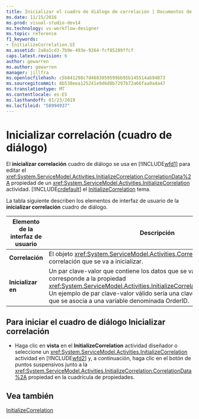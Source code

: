```yaml
---
title: Inicializar el cuadro de diálogo de correlación | Documentos de Microsoft
ms.date: 11/15/2016
ms.prod: visual-studio-dev14
ms.technology: vs-workflow-designer
ms.topic: reference
f1_keywords:
- InitializeCorrelation.UI
ms.assetid: 2a0a1cd3-7b9e-493e-9264-fcf85289ffcf
caps.latest.revision: 6
author: gewarren
ms.author: gewarren
manager: jillfra
ms.openlocfilehash: c5b841298c7d4683059599bb95b145514ab94873
ms.sourcegitcommit: 8b538eea125241e9d6d8b7297b72a66faa9a4a47
ms.translationtype: MT
ms.contentlocale: es-ES
ms.lasthandoff: 01/23/2019
ms.locfileid: "58994937"
---
```

# <a name="initialize-correlation-dialog-box"></a>Inicializar correlación (cuadro de diálogo)
El **inicializar correlación** cuadro de diálogo se usa en [!INCLUDE[wfd1](../includes/wfd1-md.md)] para editar el <xref:System.ServiceModel.Activities.InitializeCorrelation.CorrelationData%2A> propiedad de un <xref:System.ServiceModel.Activities.InitializeCorrelation> actividad. [!INCLUDE[crdefault](../includes/crdefault-md.md)] el [InitializeCorrelation](../workflow-designer/initializecorrelation-activity-designer.md) tema.  
  
 La tabla siguiente describen los elementos de interfaz de usuario de la **inicializar correlación** cuadro de diálogo.  
  
|Elemento de la interfaz de usuario|Descripción|  
|----------------|-----------------|  
|**Correlación**|El objeto <xref:System.ServiceModel.Activities.CorrelationHandle> de la correlación que se va a inicializar.|  
|**Inicializar en**|Un par clave-valor que contiene los datos que se van a inicializar. Esto corresponde a la propiedad <xref:System.ServiceModel.Activities.InitializeCorrelation.CorrelationData%2A>. Un ejemplo de par clave-valor válido sería una clave denominada "OrderID" que se asocia a una variable denominada OrderID.|  
  
## <a name="to-launch-the-initialize-correlation-dialog-box"></a>Para iniciar el cuadro de diálogo Inicializar correlación  
  
-   Haga clic en **vista** en el **InitializeCorrelation** actividad diseñador o seleccione un <xref:System.ServiceModel.Activities.InitializeCorrelation> actividad en [!INCLUDE[wfd2](../includes/wfd2-md.md)] y, a continuación, haga clic en el botón de puntos suspensivos junto a la <xref:System.ServiceModel.Activities.InitializeCorrelation.CorrelationData%2A> propiedad en la cuadrícula de propiedades.  
  
## <a name="see-also"></a>Vea también  
 [InitializeCorrelation](../workflow-designer/initializecorrelation-activity-designer.md)